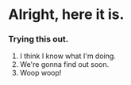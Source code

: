 # Alright, here it is.

### Trying this out.

1. I think I know what I'm doing.
2. We're gonna find out soon.
3. Woop woop!
